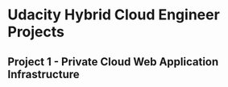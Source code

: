 # Udacity Hybrid Cloud Engineer Projects

## Project 1 - Private Cloud Web Application Infrastructure
